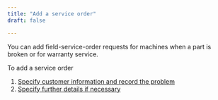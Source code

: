 ```yaml
---
title: "Add a service order"
draft: false

---
```


You can add field-service-order requests for machines when a part is broken or for warranty service.

To add a service order

1.  [Specify customer information and record the problem](add-customer-and-problem-information.md)
2.  [Specify further details if necessary](add-component-level-details-of-a-customer-request-for-field-service.md)